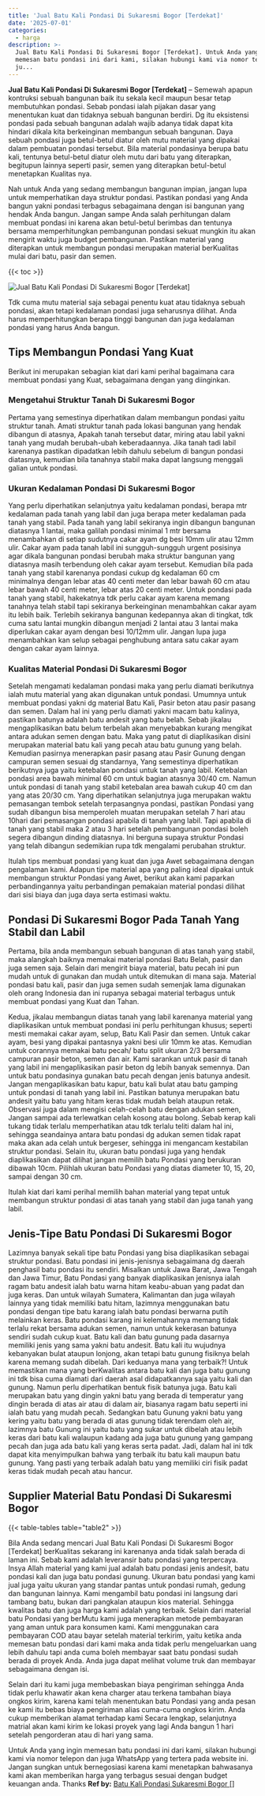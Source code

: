 ```yaml
---
title: 'Jual Batu Kali Pondasi Di Sukaresmi Bogor [Terdekat]'
date: '2025-07-01'
categories:
  - harga
description: >-
  Jual Batu Kali Pondasi Di Sukaresmi Bogor [Terdekat]. Untuk Anda yang ingin
  memesan batu pondasi ini dari kami, silakan hubungi kami via nomor telepon dan
  ju...
---
```


**Jual Batu Kali Pondasi Di Sukaresmi Bogor \[Terdekat\]** – Semewah apapun kontruksi sebuah bangunan baik itu sekala kecil maupun besar tetap membutuhkan pondasi. Sebab pondasi ialah pijakan dasar yang menentukan kuat dan tidaknya sebuah bangunan berdiri. Dg itu eksistensi pondasi pada sebuah bangunan adalah wajib adanya tidak dapat kita hindari dikala kita berkeinginan membangun sebuah bangunan. Daya sebuah pondasi juga betul-betul diatur oleh mutu material yang dipakai dalam pembuatan pondasi tersebut. Bila material pondasinya berupa batu kali, tentunya betul-betul diatur oleh mutu dari batu yang diterapkan, begitupun lainnya seperti pasir, semen yang diterapkan betul-betul menetapkan Kualitas nya.

Nah untuk Anda yang sedang membangun bangunan impian, jangan lupa untuk memperhatikan daya struktur pondasi. Pastikan pondasi yang Anda bangun yakni pondasi terbagus sebagaimana dengan isi bangunan yang hendak Anda bangun. Jangan sampe Anda salah perhitungan dalam membuat pondasi ini karena akan betul-betul berimbas dan tentunya bersama memperhitungkan pembangunan pondasi sekuat mungkin itu akan mengirit waktu juga budget pembangunan. Pastikan material yang diterapkan untuk membangun pondasi merupakan material berKualitas mulai dari batu, pasir dan semen.

{{< toc >}}

![Jual Batu Kali Pondasi Di Sukaresmi Bogor [Terdekat]](/images/jual-batu-kali-38.png)

Tdk cuma mutu material saja sebagai penentu kuat atau tidaknya sebuah pondasi, akan tetapi kedalaman pondasi juga seharusnya dilihat. Anda harus memperhitungkan berapa tinggi bangunan dan juga kedalaman pondasi yang harus Anda bangun.

## Tips Membangun Pondasi Yang Kuat

Berikut ini merupakan sebagian kiat dari kami perihal bagaimana cara membuat pondasi yang Kuat, sebagaimana dengan yang diinginkan.

### Mengetahui Struktur Tanah Di Sukaresmi Bogor

Pertama yang semestinya diperhatikan dalam membangun pondasi yaitu struktur tanah. Amati struktur tanah pada lokasi bangunan yang hendak dibangun di atasnya, Apakah tanah tersebut datar, miring atau labil yakni tanah yang mudah berubah-ubah keberadaannya. Jika tanah tadi labil karenanya pastikan dipadatkan lebih dahulu sebelum di bangun pondasi diatasnya, kemudian bila tanahnya stabil maka dapat langsung menggali galian untuk pondasi.

### Ukuran Kedalaman Pondasi Di Sukaresmi Bogor

Yang perlu diperhatikan selanjutnya yaitu kedalaman pondasi, berapa mtr kedalaman pada tanah yang labil dan juga berapa meter kedalaman pada tanah yang stabil. Pada tanah yang labil sekiranya ingin dibangun bangunan diatasnya 1 lantai, maka galilah pondasi minimal 1 mtr bersama menambahkan di setiap sudutnya cakar ayam dg besi 10mm ulir atau 12mm ulir. Cakar ayam pada tanah labil ini sungguh-sungguh urgent posisinya agar dikala bangunan pondasi berubah maka struktur bangunan yang diatasnya masih terbendung oleh cakar ayam tersebut. Kemudian bila pada tanah yang stabil karenanya pondasi cukup dg kedalaman 60 cm minimalnya dengan lebar atas 40 centi meter dan lebar bawah 60 cm atau lebar bawah 40 centi meter, lebar atas 20 centi meter. Untuk pondasi pada tanah yang stabil, hakekatnya tdk perlu cakar ayam karena memang tanahnya telah stabil tapi sekiranya berkeinginan menambahkan cakar ayam itu lebih baik. Terlebih sekiranya bangunan kedepannya akan di tingkat, tdk cuma satu lantai mungkin dibangun menjadi 2 lantai atau 3 lantai maka diperlukan cakar ayam dengan besi 10/12mm ulir. Jangan lupa juga menambahkan kan selup sebagai penghubung antara satu cakar ayam dengan cakar ayam lainnya.

### Kualitas Material Pondasi Di Sukaresmi Bogor

Setelah mengamati kedalaman pondasi maka yang perlu diamati berikutnya ialah mutu material yang akan digunakan untuk pondasi. Umumnya untuk membuat pondasi yakni dg material Batu Kali, Pasir beton atau pasir pasang dan semen. Dalam hal ini yang perlu diamati yakni macam batu kalinya, pastikan batunya adalah batu andesit yang batu belah. Sebab jikalau mengaplikasikan batu belum terbelah akan menyebabkan kurang mengikat antara adukan semen dengan batu. Maka yang patut di diaplikasikan disini merupakan material batu kali yang pecah atau batu gunung yang belah. Kemudian pasirnya menerapkan pasir pasang atau Pasir Gunung dengan campuran semen sesuai dg standarnya, Yang semestinya diperhatikan berikutnya juga yaitu ketebalan pondasi untuk tanah yang labil. Ketebalan pondasi area bawah minimal 60 cm untuk bagian atasnya 30/40 cm. Namun untuk pondasi di tanah yang stabil ketebalan area bawah cukup 40 cm dan yang atas 20/30 cm. Yang diperhatikan selanjutnya juga merupakan waktu pemasangan tembok setelah terpasangnya pondasi, pastikan Pondasi yang sudah dibangun bisa memperoleh muatan merupakan setelah 7 hari atau 10hari dari pemasangan pondasi apabila di tanah yang labil. Tapi apabila di tanah yang stabil maka 2 atau 3 hari setelah pembangunan pondasi boleh segera dibangun dinding diatasnya. Ini berguna supaya struktur Pondasi yang telah dibangun sedemikian rupa tdk mengalami perubahan struktur.

Itulah tips membuat pondasi yang kuat dan juga Awet sebagaimana dengan pengalaman kami. Adapun tipe material apa yang paling ideal dipakai untuk membangun struktur Pondasi yang Awet, berikut akan kami paparkan perbandingannya yaitu perbandingan pemakaian material pondasi dilihat dari sisi biaya dan juga daya serta estimasi waktu.

## Pondasi Di Sukaresmi Bogor Pada Tanah Yang Stabil dan Labil

Pertama, bila anda membangun sebuah bangunan di atas tanah yang stabil, maka alangkah baiknya memakai material pondasi Batu Belah, pasir dan juga semen saja. Selain dari mengirit biaya material, batu pecah ini pun mudah untuk di gunakan dan mudah untuk ditemukan di mana saja. Material pondasi batu kali, pasir dan juga semen sudah semenjak lama digunakan oleh orang Indonesia dan ini rupanya sebagai material terbagus untuk membuat pondasi yang Kuat dan Tahan.

Kedua, jikalau membangun diatas tanah yang labil karenanya material yang diaplikasikan untuk membuat pondasi ini perlu perhitungan khusus; seperti mesti memakai cakar ayam, selup, Batu Kali Pasir dan semen. Untuk cakar ayam, besi yang dipakai pantasnya yakni besi ulir 10mm ke atas. Kemudian untuk corannya memakai batu pecah/ batu split ukuran 2/3 bersama campuran pasir beton, semen dan air. Kami sarankan untuk pasir di tanah yang labil ini mengaplikasikan pasir beton dg lebih banyak semennya. Dan untuk batu pondasinya gunakan batu pecah dengan jenis batunya andesit. Jangan mengaplikasikan batu kapur, batu kali bulat atau batu gamping untuk pondasi di tanah yang labil ini. Pastikan batunya merupakan batu andesit yaitu batu yang hitam keras tidak mudah belah ataupun retak. Observasi juga dalam mengisi celah-celah batu dengan adukan semen, Jangan sampai ada terlewatkan celah kosong atau bolong. Sebab kerap kali tukang tidak terlalu memperhatikan atau tdk terlalu teliti dalam hal ini, sehingga seandainya antara batu pondasi dg adukan semen tidak rapat maka akan ada celah untuk bergeser, sehingga ini mengancam kestabilan struktur pondasi. Selain itu, ukuran batu pondasi juga yang hendak diaplikasikan dapat dilihat jangan memilih batu Pondasi yang berukuran dibawah 10cm. Pilihlah ukuran batu Pondasi yang diatas diameter 10, 15, 20, sampai dengan 30 cm.

Itulah kiat dari kami perihal memilih bahan material yang tepat untuk membangun struktur pondasi di atas tanah yang stabil dan juga tanah yang labil.

## Jenis-Tipe Batu Pondasi Di Sukaresmi Bogor

Lazimnya banyak sekali tipe batu Pondasi yang bisa diaplikasikan sebagai struktur pondasi. Batu pondasi ini jenis-jenisnya sebagaimana dg daerah penghasil batu pondasi itu sendiri. Misalkan untuk Jawa Barat, Jawa Tengah dan Jawa Timur, Batu Pondasi yang banyak diaplikasikan jenisnya ialah ragam batu andesit ialah batu warna hitam keabu-abuan yang padat dan juga keras. Dan untuk wilayah Sumatera, Kalimantan dan juga wilayah lainnya yang tidak memiliki batu hitam, lazimnya menggunakan batu pondasi dengan tipe batu karang ialah batu pondasi berwarna putih melainkan keras. Batu pondasi karang ini kelemahannya memang tidak terlalu rekat bersama adukan semen, namun untuk kekerasan batunya sendiri sudah cukup kuat. Batu kali dan batu gunung pada dasarnya memiliki jenis yang sama yakni batu andesit. Batu kali itu wujudnya kebanyakan bulat ataupun lonjong, akan tetapi batu gunung fisiknya belah karena memang sudah dibelah. Dari keduanya mana yang terbaik?! Untuk memastikan mana yang berKwalitas antara batu kali dan juga batu gunung ini tdk bisa cuma diamati dari daerah asal didapatkannya saja yaitu kali dan gunung. Namun perlu diperhatikan bentuk fisik batunya juga. Batu kali merupakan batu yang dingin yakni batu yang berada di temperatur yang dingin berada di atas air atau di dalam air, biasanya ragam batu seperti ini ialah batu yang mudah pecah. Sedangkan batu Gunung yakni batu yang kering yaitu batu yang berada di atas gunung tidak terendam oleh air, lazimnya batu Gunung ini yaitu batu yang sukar untuk dibelah atau lebih keras dari batu kali walaupun kadang ada juga batu gunung yang gampang pecah dan juga ada batu kali yang keras serta padat. Jadi, dalam hal ini tdk dapat kita menyimpulkan bahwa yang terbaik itu batu kali maupun batu gunung. Yang pasti yang terbaik adalah batu yang memiliki ciri fisik padat keras tidak mudah pecah atau hancur.

## Supplier Material Batu Pondasi Di Sukaresmi Bogor

{{< table-tables table="table2" >}}

Bila Anda sedang mencari Jual Batu Kali Pondasi Di Sukaresmi Bogor \[Terdekat\] berKualitas sekarang ini karenanya anda tidak salah berada di laman ini. Sebab kami adalah leveransir batu pondasi yang terpercaya. Insya Allah material yang kami jual adalah batu pondasi jenis andesit, batu pondasi kali dan juga batu pondasi gunung. Ukuran batu pondasi yang kami jual juga yaitu ukuran yang standar pantas untuk pondasi rumah, gedung dan bangunan lainnya. Kami mengambil batu pondasi ini langsung dari tambang batu, bukan dari pangkalan ataupun kios material. Sehingga kwalitas batu dan juga harga kami adalah yang terbaik. Selain dari material batu Pondasi yang berMutu kami juga menerapkan metode pembayaran yang aman untuk para konsumen kami. Kami menggunakan cara pembayaran COD atau bayar setelah material terkirim, yaitu ketika anda memesan batu pondasi dari kami maka anda tidak perlu mengeluarkan uang lebih dahulu tapi anda cuma boleh membayar saat batu pondasi sudah berada di proyek Anda. Anda juga dapat melihat volume truk dan membayar sebagaimana dengan isi.

Selain dari itu kami juga membebaskan biaya pengiriman sehingga Anda tidak perlu khawatir akan kena charger atau terkena tambahan biaya ongkos kirim, karena kami telah menentukan batu Pondasi yang anda pesan ke kami itu bebas biaya pengiriman alias cuma-cuma ongkos kirim. Anda cukup memberikan alamat terhadap kami Secara lengkap, selanjutnya matrial akan kami kirim ke lokasi proyek yang lagi Anda bangun 1 hari setelah pengorderan atau di hari yang sama.

Untuk Anda yang ingin memesan batu pondasi ini dari kami, silakan hubungi kami via nomor telepon dan juga WhatsApp yang tertera pada website ini. Jangan sungkan untuk bernegosiasi karena kami menetapkan bahwasanya kami akan memberikan harga yang terbagus sesuai dengan budget keuangan anda. Thanks
**Ref by:** [Batu Kali Pondasi Sukaresmi Bogor []](https://id.wikipedia.org/wiki/Batu)
